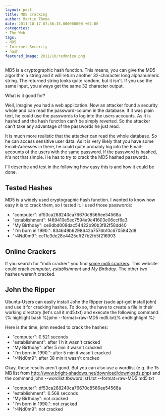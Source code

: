 ```yaml
---
layout: post
title: MD5 cracking
author: Martin Thoma
date: 2011-10-17 07:36:15.000000000 +02:00
categories:
- The Web
tags:
- MD5
- Internet Security
- hash
featured_image: 2011/10/rednoize.png
---
```

MD5 is a cryptographic hash function. This means, you can give the MD5 algorithm a string and it will return another 32-character long alphanumeric string. The returned string looks quite random, but it isn't. If you use the same input, you always get the same 32 character output.

What is it good for?

Well, imagine you had a web application. Now an attacker found a security whole and can read the password-column in the database. If it was plain text, he could use the passwords to log into the users accounts. As it is hashed and the hash function can't be simply reverted. So the attacker can't take any advantage of the passwords he just read.

It is much more realistic that the attacker can read the whole database. So he can access sensitive user data. As it is very likely that you have some Email-Adresses in there, he could quite probably log into the Email-accounts of the users with the same password. If the password is hashed, it's not that simple. He has to try to crack the MD5 hashed passwords. 

I'll describe and test in the following how easy this is and how it could be done.

<h2>Tested Hashes</h2>
MD5 is a widely used cryptographic hash function. I wanted to know how easy it is to crack them, so I tested it. I used those passwords:
<ul>
<li>"computer": df53ca268240ca76670c8566ee54568a</li>
<li>"establishment": f469410e5ec7594a9c41603e06ccf6a3</li>
<li>"My Birthday": ce9dbd008dac54422b90b3f82f58dd40</li>
<li>"I'm born in 1990.": 834649b6298642a7576b10c6705842d8</li>
<li>"r4Nd0m9": cc11c3de28e4425eff27b2fb5f216903</li>
</ul>

<h2>Online Crackers</h2>
If you search for "md5 cracker" you find <a href="http://md5cracker.org/" rel="nofollow">some md5 crackers</a>. 
This website could crack <em>computer</em>, <em>establishment</em> and <em>My Birthday</em>. 
The other two hashes weren't cracked.

<h2>John the Ripper</h2>
Ubuntu-Users can easily install John the Ripper (sudo apt-get install john) and use it for cracking hashes. To do so, the have to create a file in their working directory (let's call it md5.txt) and execute the following command: 
{% highlight bash %}john --format=raw-MD5 md5.txt{% endhighlight %}

Here is the time, john needed to crack the hashes:
<ul>
<li>"computer": 0.521 seconds</li>
<li>"establishment": after 1 h it wasn't cracked</li>
<li>"My Birthday": after 5 min it wasn't cracked</li>
<li>"I'm born in 1990.": after 5 min it wasn't cracked</li>
<li>"r4Nd0m9": after 38 min it wasn't cracked</li>
</ul>

Okay, these results aren't good. But you can also use a wordlist (e.g. the 15 MB list from http://www.bright-shadows.net/download/downloads.php) and the command 
john --wordlist:tbswordlist1.txt --format=raw-MD5 md5.txt
<ul>
<li>"computer": df53ca268240ca76670c8566ee54568a</li>
<li>"establishment": 0.568 seconds</li>
<li>"My Birthday": not cracked</li>
<li>"I'm born in 1990.": not cracked</li>
<li>"r4Nd0m9": not cracked</li>
</ul>

